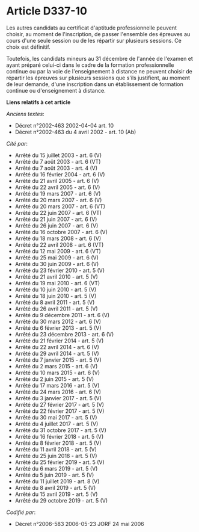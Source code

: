 # Article D337-10

Les autres candidats au certificat d'aptitude professionnelle peuvent choisir, au moment de l'inscription, de passer
l'ensemble des épreuves au cours d'une seule session ou de les répartir sur plusieurs sessions. Ce choix est définitif.

Toutefois, les candidats mineurs au 31 décembre de l'année de l'examen et ayant préparé celui-ci dans le cadre de la
formation professionnelle continue ou par la voie de l'enseignement à distance ne peuvent choisir de répartir les épreuves
sur plusieurs sessions que s'ils justifient, au moment de leur demande, d'une inscription dans un établissement de formation
continue ou d'enseignement à distance.

**Liens relatifs à cet article**

_Anciens textes_:

  - Décret n°2002-463 2002-04-04 art. 10
  - Décret n°2002-463 du 4 avril 2002 - art. 10 (Ab)

_Cité par_:

  - Arrêté du 15 juillet 2003 - art. 6 (V)
  - Arrêté du 7 août 2003 - art. 6 (VT)
  - Arrêté du 7 août 2003 - art. 4 (V)
  - Arrêté du 16 février 2004 - art. 6 (V)
  - Arrêté du 21 avril 2005 - art. 6 (V)
  - Arrêté du 22 avril 2005 - art. 6 (V)
  - Arrêté du 19 mars 2007 - art. 6 (V)
  - Arrêté du 20 mars 2007 - art. 6 (V)
  - Arrêté du 20 mars 2007 - art. 6 (VT)
  - Arrêté du 22 juin 2007 - art. 6 (VT)
  - Arrêté du 21 juin 2007 - art. 6 (V)
  - Arrêté du 26 juin 2007 - art. 6 (V)
  - Arrêté du 16 octobre 2007 - art. 6 (V)
  - Arrêté du 18 mars 2008 - art. 6 (V)
  - Arrêté du 22 avril 2008 - art. 6 (VT)
  - Arrêté du 12 mai 2009 - art. 6 (VT)
  - Arrêté du 25 mai 2009 - art. 6 (V)
  - Arrêté du 30 juin 2009 - art. 6 (V)
  - Arrêté du 23 février 2010 - art. 5 (V)
  - Arrêté du 21 avril 2010 - art. 5 (V)
  - Arrêté du 19 mai 2010 - art. 6 (VT)
  - Arrêté du 10 juin 2010 - art. 5 (V)
  - Arrêté du 18 juin 2010 - art. 5 (V)
  - Arrêté du 8 avril 2011 - art. 5 (V)
  - Arrêté du 26 avril 2011 - art. 5 (V)
  - Arrêté du 9 décembre 2011 - art. 6 (V)
  - Arrêté du 30 mars 2012 - art. 6 (V)
  - Arrêté du 6 février 2013 - art. 5 (V)
  - Arrêté du 23 décembre 2013 - art. 6 (V)
  - Arrêté du 21 février 2014 - art. 5 (V)
  - Arrêté du 22 avril 2014 - art. 6 (V)
  - Arrêté du 29 avril 2014 - art. 5 (V)
  - Arrêté du 7 janvier 2015 - art. 5 (V)
  - Arrêté du 2 mars 2015 - art. 6 (V)
  - Arrêté du 10 mars 2015 - art. 6 (V)
  - Arrêté du 2 juin 2015 - art. 5 (V)
  - Arrêté du 17 mars 2016 - art. 5 (V)
  - Arrêté du 24 mars 2016 - art. 6 (V)
  - Arrêté du 3 janvier 2017 - art. 5 (V)
  - Arrêté du 27 février 2017 - art. 5 (V)
  - Arrêté du 22 février 2017 - art. 5 (V)
  - Arrêté du 30 mai 2017 - art. 5 (V)
  - Arrêté du 4 juillet 2017 - art. 5 (V)
  - Arrêté du 31 octobre 2017 - art. 5 (V)
  - Arrêté du 16 février 2018 - art. 5 (V)
  - Arrêté du 8 février 2018 - art. 5 (V)
  - Arrêté du 11 avril 2018 - art. 5 (V)
  - Arrêté du 25 juin 2018 - art. 5 (V)
  - Arrêté du 25 février 2019 - art. 5 (V)
  - Arrêté du 6 mars 2019 - art. 5 (V)
  - Arrêté du 5 juin 2019 - art. 5 (V)
  - Arrêté du 11 juillet 2019 - art. 8 (V)
  - Arrêté du 8 avril 2019 - art. 5 (V)
  - Arrêté du 15 avril 2019 - art. 5 (V)
  - Arrêté du 29 octobre 2019 - art. 5 (V)

_Codifié par_:

  - Décret n°2006-583 2006-05-23 JORF 24 mai 2006
